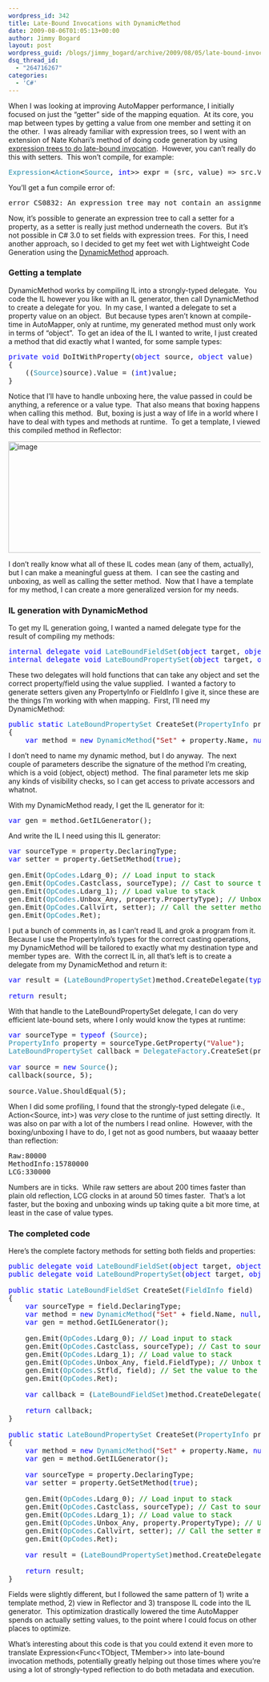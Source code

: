 ```yaml
---
wordpress_id: 342
title: Late-Bound Invocations with DynamicMethod
date: 2009-08-06T01:05:13+00:00
author: Jimmy Bogard
layout: post
wordpress_guid: /blogs/jimmy_bogard/archive/2009/08/05/late-bound-invocations-with-dynamicmethod.aspx
dsq_thread_id:
  - "264716267"
categories:
  - 'C#'
---
```

When I was looking at improving AutoMapper performance, I initially focused on just the “getter” side of the mapping equation.&#160; At its core, you map between types by getting a value from one member and setting it on the other.&#160; I was already familiar with expression trees, so I went with an extension of Nate Kohari’s method of doing code generation by using [expression trees to do late-bound invocation](http://www.lostechies.com/blogs/jimmy_bogard/archive/2009/06/17/more-on-late-bound-invocations-with-expression-trees.aspx).&#160; However, you can’t really do this with setters.&#160; This won’t compile, for example:

<pre><span style="color: #2b91af">Expression</span>&lt;<span style="color: #2b91af">Action</span>&lt;<span style="color: #2b91af">Source</span>, <span style="color: blue">int</span>&gt;&gt; expr = (src, value) =&gt; src.Value = value;</pre>

[](http://11011.net/software/vspaste)

You’ll get a fun compile error of:

<pre>error CS0832: An expression tree may not contain an assignment operator</pre>

[](http://11011.net/software/vspaste)

Now, it’s possible to generate an expression tree to call a setter for a property, as a setter is really just method underneath the covers.&#160; But it’s not possible in C# 3.0 to set fields with expression trees.&#160; For this, I need another approach, so I decided to get my feet wet with Lightweight Code Generation using the [DynamicMethod](http://msdn.microsoft.com/en-us/library/system.reflection.emit.dynamicmethod.aspx) approach.

### Getting a template

DynamicMethod works by compiling IL into a strongly-typed delegate.&#160; You code the IL however you like with an IL generator, then call DynamicMethod to create a delegate for you.&#160; In my case, I wanted a delegate to set a property value on an object.&#160; But because types aren’t known at compile-time in AutoMapper, only at runtime, my generated method must only work in terms of “object”.&#160; To get an idea of the IL I wanted to write, I just created a method that did exactly what I wanted, for some sample types:

<pre><span style="color: blue">private void </span>DoItWithProperty(<span style="color: blue">object </span>source, <span style="color: blue">object </span>value)
{
    ((<span style="color: #2b91af">Source</span>)source).Value = (<span style="color: blue">int</span>)value;
}</pre>

[](http://11011.net/software/vspaste)

Notice that I’ll have to handle unboxing here, the value passed in could be anything, a reference or a value type.&#160; That also means that boxing happens when calling this method.&#160; But, boxing is just a way of life in a world where I have to deal with types and methods at runtime.&#160; To get a template, I viewed this compiled method in Reflector:

[<img style="border-bottom: 0px;border-left: 0px;border-top: 0px;border-right: 0px" border="0" alt="image" src="http://lostechies.com/jimmybogard/files/2011/03/image_thumb_41CE5D64.png" width="588" height="222" />](http://lostechies.com/jimmybogard/files/2011/03/image_1B6C7A19.png) 

I don’t really know what all of these IL codes mean (any of them, actually), but I can make a meaningful guess at them.&#160; I can see the casting and unboxing, as well as calling the setter method.&#160; Now that I have a template for my method, I can create a more generalized version for my needs.

### IL generation with DynamicMethod

To get my IL generation going, I wanted a named delegate type for the result of compiling my methods:

<pre><span style="color: blue">internal delegate void </span><span style="color: #2b91af">LateBoundFieldSet</span>(<span style="color: blue">object </span>target, <span style="color: blue">object </span>value);
<span style="color: blue">internal delegate void </span><span style="color: #2b91af">LateBoundPropertySet</span>(<span style="color: blue">object </span>target, <span style="color: blue">object </span>value);</pre>

[](http://11011.net/software/vspaste)

These two delegates will hold functions that can take any object and set the correct property/field using the value supplied.&#160; I wanted a factory to generate setters given any PropertyInfo or FieldInfo I give it, since these are the things I’m working with when mapping.&#160; First, I’ll need my DynamicMethod:

<pre><span style="color: blue">public static </span><span style="color: #2b91af">LateBoundPropertySet </span>CreateSet(<span style="color: #2b91af">PropertyInfo </span>property)
{
    <span style="color: blue">var </span>method = <span style="color: blue">new </span><span style="color: #2b91af">DynamicMethod</span>(<span style="color: #a31515">"Set" </span>+ property.Name, <span style="color: blue">null</span>, <span style="color: blue">new</span>[] { <span style="color: blue">typeof</span>(<span style="color: blue">object</span>), <span style="color: blue">typeof</span>(<span style="color: blue">object</span>) }, <span style="color: blue">true</span>);</pre>

[](http://11011.net/software/vspaste)

I don’t need to name my dynamic method, but I do anyway.&#160; The next couple of parameters describe the signature of the method I’m creating, which is a void (object, object) method.&#160; The final parameter lets me skip any kinds of visibility checks, so I can get access to private accessors and whatnot.

With my DynamicMethod ready, I get the IL generator for it:

<pre><span style="color: blue">var </span>gen = method.GetILGenerator();</pre>

[](http://11011.net/software/vspaste)

And write the IL I need using this IL generator:

<pre><span style="color: blue">var </span>sourceType = property.DeclaringType;
<span style="color: blue">var </span>setter = property.GetSetMethod(<span style="color: blue">true</span>);

gen.Emit(<span style="color: #2b91af">OpCodes</span>.Ldarg_0); <span style="color: green">// Load input to stack
</span>gen.Emit(<span style="color: #2b91af">OpCodes</span>.Castclass, sourceType); <span style="color: green">// Cast to source type
</span>gen.Emit(<span style="color: #2b91af">OpCodes</span>.Ldarg_1); <span style="color: green">// Load value to stack
</span>gen.Emit(<span style="color: #2b91af">OpCodes</span>.Unbox_Any, property.PropertyType); <span style="color: green">// Unbox the value to its proper value type
</span>gen.Emit(<span style="color: #2b91af">OpCodes</span>.Callvirt, setter); <span style="color: green">// Call the setter method
</span>gen.Emit(<span style="color: #2b91af">OpCodes</span>.Ret);</pre>

[](http://11011.net/software/vspaste)

I put a bunch of comments in, as I can’t read IL and grok a program from it.&#160; Because I use the PropertyInfo’s types for the correct casting operations, my DynamicMethod will be tailored to exactly what my destination type and member types are.&#160; With the correct IL in, all that’s left is to create a delegate from my DynamicMethod and return it:

<pre><span style="color: blue">var </span>result = (<span style="color: #2b91af">LateBoundPropertySet</span>)method.CreateDelegate(<span style="color: blue">typeof</span>(<span style="color: #2b91af">LateBoundPropertySet</span>));

<span style="color: blue">return </span>result;</pre>

[](http://11011.net/software/vspaste)

With that handle to the LateBoundPropertySet delegate, I can do very efficient late-bound sets, where I only would know the types at runtime:

<pre><span style="color: blue">var </span>sourceType = <span style="color: blue">typeof </span>(<span style="color: #2b91af">Source</span>);
<span style="color: #2b91af">PropertyInfo </span>property = sourceType.GetProperty(<span style="color: #a31515">"Value"</span>);
<span style="color: #2b91af">LateBoundPropertySet </span>callback = <span style="color: #2b91af">DelegateFactory</span>.CreateSet(property);

<span style="color: blue">var </span>source = <span style="color: blue">new </span><span style="color: #2b91af">Source</span>();
callback(source, 5);

source.Value.ShouldEqual(5);</pre>

[](http://11011.net/software/vspaste)

When I did some profiling, I found that the strongly-typed delegate (i.e., Action<Source, int>) was _very_ close to the runtime of just setting directly.&#160; It was also on par with a lot of the numbers I read online.&#160; However, with the boxing/unboxing I have to do, I get not as good numbers, but waaaay better than reflection:

<pre>Raw:80000
MethodInfo:15780000
LCG:330000</pre>

[](http://11011.net/software/vspaste)

Numbers are in ticks.&#160; While raw setters are about 200 times faster than plain old reflection, LCG clocks in at around 50 times faster.&#160; That’s a lot faster, but the boxing and unboxing winds up taking quite a bit more time, at least in the case of value types.

### The completed code

Here’s the complete factory methods for setting both fields and properties:

<pre><span style="color: blue">public delegate void </span><span style="color: #2b91af">LateBoundFieldSet</span>(<span style="color: blue">object </span>target, <span style="color: blue">object </span>value);
<span style="color: blue">public delegate void </span><span style="color: #2b91af">LateBoundPropertySet</span>(<span style="color: blue">object </span>target, <span style="color: blue">object </span>value);

<span style="color: blue">public static </span><span style="color: #2b91af">LateBoundFieldSet </span>CreateSet(<span style="color: #2b91af">FieldInfo </span>field)
{
    <span style="color: blue">var </span>sourceType = field.DeclaringType;
    <span style="color: blue">var </span>method = <span style="color: blue">new </span><span style="color: #2b91af">DynamicMethod</span>(<span style="color: #a31515">"Set" </span>+ field.Name, <span style="color: blue">null</span>, <span style="color: blue">new</span>[] { <span style="color: blue">typeof</span>(<span style="color: blue">object</span>), <span style="color: blue">typeof</span>(<span style="color: blue">object</span>) }, <span style="color: blue">true</span>);
    <span style="color: blue">var </span>gen = method.GetILGenerator();
    
    gen.Emit(<span style="color: #2b91af">OpCodes</span>.Ldarg_0); <span style="color: green">// Load input to stack
    </span>gen.Emit(<span style="color: #2b91af">OpCodes</span>.Castclass, sourceType); <span style="color: green">// Cast to source type
    </span>gen.Emit(<span style="color: #2b91af">OpCodes</span>.Ldarg_1); <span style="color: green">// Load value to stack
    </span>gen.Emit(<span style="color: #2b91af">OpCodes</span>.Unbox_Any, field.FieldType); <span style="color: green">// Unbox the value to its proper value type
    </span>gen.Emit(<span style="color: #2b91af">OpCodes</span>.Stfld, field); <span style="color: green">// Set the value to the input field
    </span>gen.Emit(<span style="color: #2b91af">OpCodes</span>.Ret);

    <span style="color: blue">var </span>callback = (<span style="color: #2b91af">LateBoundFieldSet</span>)method.CreateDelegate(<span style="color: blue">typeof</span>(<span style="color: #2b91af">LateBoundFieldSet</span>));

    <span style="color: blue">return </span>callback;
}

<span style="color: blue">public static </span><span style="color: #2b91af">LateBoundPropertySet </span>CreateSet(<span style="color: #2b91af">PropertyInfo </span>property)
{
    <span style="color: blue">var </span>method = <span style="color: blue">new </span><span style="color: #2b91af">DynamicMethod</span>(<span style="color: #a31515">"Set" </span>+ property.Name, <span style="color: blue">null</span>, <span style="color: blue">new</span>[] { <span style="color: blue">typeof</span>(<span style="color: blue">object</span>), <span style="color: blue">typeof</span>(<span style="color: blue">object</span>) }, <span style="color: blue">true</span>);
    <span style="color: blue">var </span>gen = method.GetILGenerator();

    <span style="color: blue">var </span>sourceType = property.DeclaringType;
    <span style="color: blue">var </span>setter = property.GetSetMethod(<span style="color: blue">true</span>);

    gen.Emit(<span style="color: #2b91af">OpCodes</span>.Ldarg_0); <span style="color: green">// Load input to stack
    </span>gen.Emit(<span style="color: #2b91af">OpCodes</span>.Castclass, sourceType); <span style="color: green">// Cast to source type
    </span>gen.Emit(<span style="color: #2b91af">OpCodes</span>.Ldarg_1); <span style="color: green">// Load value to stack
    </span>gen.Emit(<span style="color: #2b91af">OpCodes</span>.Unbox_Any, property.PropertyType); <span style="color: green">// Unbox the value to its proper value type
    </span>gen.Emit(<span style="color: #2b91af">OpCodes</span>.Callvirt, setter); <span style="color: green">// Call the setter method
    </span>gen.Emit(<span style="color: #2b91af">OpCodes</span>.Ret);

    <span style="color: blue">var </span>result = (<span style="color: #2b91af">LateBoundPropertySet</span>)method.CreateDelegate(<span style="color: blue">typeof</span>(<span style="color: #2b91af">LateBoundPropertySet</span>));

    <span style="color: blue">return </span>result;
}</pre>

[](http://11011.net/software/vspaste)

Fields were slightly different, but I followed the same pattern of 1) write a template method, 2) view in Reflector and 3) transpose IL code into the IL generator.&#160; This optimization drastically lowered the time AutoMapper spends on actually setting values, to the point where I could focus on other places to optimize.

What’s interesting about this code is that you could extend it even more to translate Expression<Func<TObject, TMember>> into late-bound invocation methods, potentially greatly helping out those times where you’re using a lot of strongly-typed reflection to do both metadata and execution.
